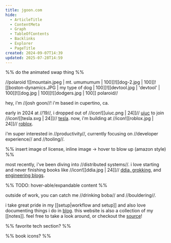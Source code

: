 ```yaml
---
title: jgoon.com
hide:
  - ArticleTitle
  - ContentMeta
  - Graph
  - TableOfContents
  - Backlinks
  - Explorer
  - PageTitle
created: 2024-09-07T14:39
updated: 2025-07-28T14:59
---
```


%% do the animated swap thing %%

//polaroid
![[mountain.jpeg | mt. umumumum | 100]]![[dog-2.jpg | 100]]![[boston-dynamics.JPG | my type of dog | 100]]![[devtool.jpg | 'devtool' | 100]]![[dog.jpg | 100]]![[dodgers.jpg | 100]]
polaroid//

hey, i'm //josh goon//! i'm based in cupertino, ca.

early in 2024 at //19//, i dropped out of //icon![[uiuc.png | 24]]// [uiuc](https://illinois.edu/) to join //icon![[tesla.svg | 24]]// [tesla](https://www.tesla.com/). now, i'm building at //icon![[roblox.jpg | 24]]// [roblox](https://corp.roblox.com/).

i'm super interested in //productivity//, currently focusing on //developer experience// and //tooling//.

%% insert image of license, inline image -> hover to blow up (amazon style) %%

most recently, i've been diving into //distributed systems//. i love starting and never finishing books like //icon![[ddia.jpg | 24]]// [ddia, grokking](https://github.com/Jish2/system-design/?tab=readme-ov-file#books), and [engineering blogs](https://github.com/Jish2/system-design/?tab=readme-ov-file#engineering-blogs).

%% TODO: hover-able/expandable content %%

outside of work, you can catch me //drinking boba// and //bouldering//.

i take great pride in my [[setup|workflow and setup]] and also love documenting things i do in [blog](/blog). this website is also a collection of my [[notes]]. feel free to take a look around, or checkout the [source](https://github.com/Jish2/noted)!

%% favorite tech section? %%

%% book icons? %%
